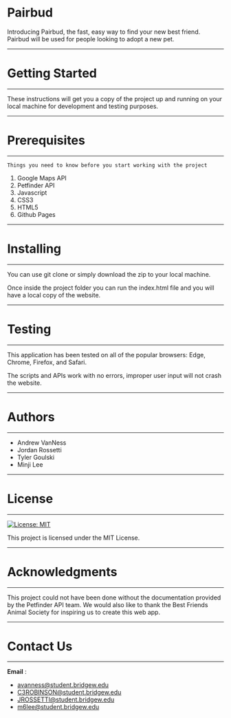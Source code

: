 # Pairbud
Introducing Pairbud, the fast, easy way to find your new best friend. Pairbud will be used for people looking to adopt a new pet. 
*** 
# Getting Started
***
These instructions will get you a copy of the project up and running on your local machine for development and testing purposes.

***
# Prerequisites
***
```
Things you need to know before you start working with the project
```
1. Google Maps API
2. Petfinder API
3. Javascript
4. CSS3
5. HTML5
6. Github Pages

 
***
# Installing
***
You can use git clone or simply download the zip to your local machine.

Once inside the project folder you can run the index.html file and you will have a local copy of the website.



***
# Testing
***
This application has been tested on all of the popular browsers: Edge, Chrome, Firefox, and Safari.

The scripts and APIs work with no errors, improper user input will not crash the website.

***
# Authors
***
* Andrew VanNess
* Jordan Rossetti
* Tyler Goulski
* Minji Lee

***
# License
***
[![License: MIT](https://img.shields.io/badge/License-MIT-yellow.svg)](https://opensource.org/licenses/MIT)

This project is licensed under the MIT License.

***
# Acknowledgments
***

This project could not have been done without the documentation provided by the Petfinder API team.
We would also like to thank the Best Friends Animal Society for inspiring us to create this web app.

***
# Contact Us
***
**Email**	  :
- avanness@student.bridgew.edu
- C3ROBINSON@student.bridgew.edu
- JROSSETTI@student.bridgew.edu
- m6lee@student.bridgew.edu









